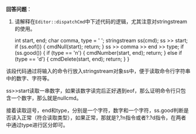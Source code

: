 **回答问题**：

1. 请解释在`Editor::dispatchCmd`中下述代码的逻辑，尤其注意对stringstream的使用。

    int start, end;
    char comma, type = ' ';
    stringstream ss(cmd);
    ss >> start;
    if (ss.eof()) {
        cmdNull(start);
        return;
    }
    ss >> comma >> end >> type;
    if (ss.good()) {
        if (type == 'n') {
            cmdNumber(start, end);
            return;
        } else if (type == 'd') {
            cmdDelete(start, end);
            return;
        }
    }

该段代码通过将输入的命令行放入stringstream对象ss中，便于读取命令行字符串中的数字、字符等。

ss>>start读取一串数字，如果该数字读完后正好遇到eof，那么证明命令行只包含一个数字，那么就是nullcmd。

接着读取逗号，end和type，分别是一个字符，数字和一个字符，ss.good判断是否读入正常（符合读取类型），如果正常，那就是?,?n指令或者?.?d指令，在两者中通过type进行区分即可。

